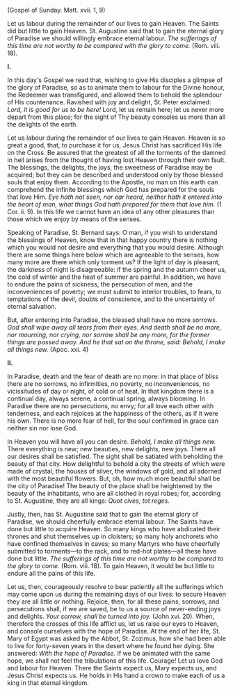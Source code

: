 (Gospel of Sunday. Matt. xvii. 1, 9)

Let us labour during the remainder of our lives to gain Heaven. The Saints did but little to gain Heaven. St. Augustine said that to gain the eternal glory of Paradise we should willingly embrace eternal labour. *The sufferings of this time are not worthy to be compared with the glory to come.* (Rom. viii. 18).

**I\.**

In this day\'s Gospel we read that, wishing to give His disciples a glimpse of the glory of Paradise, so as to animate them to labour for the Divine honour, the Redeemer was transfigured, and allowed them to behold the splendour of His countenance. Ravished with joy and delight, St. Peter exclaimed: *Lord, it is good for us to be here!* Lord, let us remain here; let us never more depart from this place; for the sight of Thy beauty consoles us more than all the delights of the earth.

Let us labour during the remainder of our lives to gain Heaven. Heaven is so great a good, that, to purchase it for us, Jesus Christ has sacrificed His life on the Cross. Be assured that the greatest of all the torments of the damned in hell arises from the thought of having lost Heaven through their own fault. The blessings, the delights, the joys, the sweetness of Paradise may be acquired; but they can be described and understood only by those blessed souls that enjoy them. According to the Apostle, no man on this earth can comprehend the infinite blessings which God has prepared for the souls that love Him. *Eye hath not seen, nor ear heard, neither hath it entered into the heart of man, what things God hath prepared for them that love him.* (1 Cor. ii. 9). In this life we cannot have an idea of any other pleasures than those which we enjoy by means of the senses.

Speaking of Paradise, St. Bernard says: O man, if you wish to understand the blessings of Heaven, know that in that happy country there is nothing which you would not desire and everything that you would desire. Although there are some things here below which are agreeable to the senses, how many more are there which only torment us? If the light of day is pleasant, the darkness of night is disagreeable: if the spring and the autumn cheer us, the cold of winter and the heat of summer are painful. In addition, we have to endure the pains of sickness, the persecution of men, and the inconveniences of poverty; we must submit to interior troubles, to fears, to temptations of the devil, doubts of conscience, and to the uncertainty of eternal salvation.

But, after entering into Paradise, the blessed shall have no more sorrows. *God shall wipe away all tears from their eyes. And death shall be no more, nor mourning, nor crying, nor sorrow shall be any more, for the former things are passed away. And he that sat on the throne, said: Behold, I make all things new.* (Apoc. xxi. 4)

**II\.**

In Paradise, death and the fear of death are no more: in that place of bliss there are no sorrows, no infirmities, no poverty, no inconveniences, no vicissitudes of day or night, of cold or of heat. In that kingdom there is a continual day, always serene, a continual spring, always blooming. In Paradise there are no persecutions, no envy; for all love each other with tenderness, and each rejoices at the happiness of the others, as if it were his own. There is no more fear of hell, for the soul confirmed in grace can neither sin nor lose God.

In Heaven you will have all you can desire. *Behold, I make all things new.* There everything is new; new beauties, new delights, new joys. There all our desires shall be satisfied. The sight shall be satiated with beholding the beauty of that city. How delightful to behold a city the streets of which were made of crystal, the houses of silver, the windows of gold, and all adorned with the most beautiful flowers. But, oh, how much more beautiful shall be the city of Paradise! The beauty of the place shall be heightened by the beauty of the inhabitants, who are all clothed in royal robes; for, according to St. Augustine, they are all kings: *Quot cives, tot reges.*

Justly, then, has St. Augustine said that to gain the eternal glory of Paradise, we should cheerfully embrace eternal labour. The Saints have done but little to acquire Heaven. So many kings who have abdicated their thrones and shut themselves up in cloisters; so many holy anchorets who have confined themselves in caves; so many Martyrs who have cheerfully submitted to torments—to the rack, and to red-hot plates—all these have done but little. *The sufferings of this time are not worthy to be compared to the glory to come.* (Rom. viii. 18). To gain Heaven, it would be but little to endure all the pains of this life.

Let us, then, courageously resolve to bear patiently all the sufferings which may come upon us during the remaining days of our lives: to secure Heaven they are all little or nothing. Rejoice, then, for all these pains, sorrows, and persecutions shall, if we are saved, be to us a source of never-ending joys and delights. *Your sorrow, shall be turned into joy.* (John xvi. 20). When, therefore the crosses of this life afflict us, let us raise our eyes to Heaven, and console ourselves with the hope of Paradise. At the end of her life, St. Mary of Egypt was asked by the Abbot, St. Zozimus, how she had been able to live for forty-seven years in the desert where he found her dying. She answered: *With the hope of Paradise.* If we be animated with the same hope, we shall not feel the tribulations of this life. Courage! Let us love God and labour for Heaven. There the Saints expect us, Mary expects us, and Jesus Christ expects us. He holds in His hand a crown to make each of us a king in that eternal kingdom.

